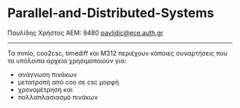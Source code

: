 # Parallel-and-Distributed-Systems  
Παυλίδης Χρήστος ΑΕΜ: 9480 pavlidic@ece.auth.gr

---

Τα mmio, coo2csc, timediff και Μ312 περιέχουν κάποιες συναρτήσεις που τα υπόλοιπα αρχεία χρησιμοποιούν για:
- ανάγνωση πινάκων
- μετατροπή από coo σε csc μορφή
- χρονομέτρηση και
- πολλαπλασιασμό πινάκων 
